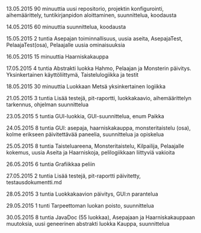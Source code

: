 13.05.2015
90 minuuttia
uusi repositorio, projektin konfigurointi, aihemäärittely, tuntikirjanpidon aloittaminen, suunnittelua, koodausta

14.05.2015
60 minuuttia
suunnittelua, koodausta

15.05.2015
2 tuntia
Asepajan toiminnallisuus, uusia aseita, AsepajaTest, PelaajaTest(osa), Pelaajalle uusia ominaisuuksia

16.05.2015
15 minuuttia
Haarniskakauppa

17.05.2015
4 tuntia
Abstrakti luokka Hahmo, Pelaajan ja Monsterin päivitys. Yksinkertainen käyttöliittymä, Taistelulogiikka ja testit

18.05.2015
30 minuuttia
Luokkaan Metsä yksinkertainen logiikka

21.05.2015
3 tuntia
Lisää testejä, pit-raportti, luokkakaavio, aihemäärittelyn tarkennus, ohjelman suunnittelua

23.05.2015
5 tuntia
GUI-luokkia, GUI-suunnittelua, enum Paikka

24.05.2015
8 tuntia
GUI: asepaja, haarniskakauppa, monsteritaistelu (osa), kolme erikseen päivitettävää paneelia, suunnittelua ja opiskelua

25.05.2015
8 tuntia
Taisteluareena, Monsteritaistelu, Kilpailija, Pelaajalle kokemus, uusia Aseita ja Haarniskoja, pelilogiikkaan liittyviä vakioita

26.05.2015
6 tuntia
Grafiikkaa peliin

27.05.2015
2 tuntia
Lisää testejä, pit-raportti päivitetty, testausdokumentti.md

28.05.2015
3 tuntia
Luokkakaavion päivitys, GUI:n parantelua

29.05.2015
1 tunti
Tarpeettoman luokan poisto, suunnittelua

30.05.2015
8 tuntia
JavaDoc (55 luokkaa), Asepajaan ja Haarniskakauppaan muutoksia, uusi geneerinen abstrakti luokka Kauppa, suunnittelua

